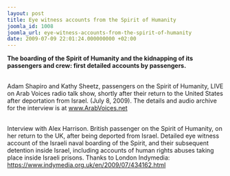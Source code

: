 ```yaml
---
layout: post
title: Eye witness accounts from the Spirit of Humanity
joomla_id: 1008
joomla_url: eye-witness-accounts-from-the-spirit-of-humanity
date: 2009-07-09 22:01:24.000000000 +02:00
---
```

<p><strong>The boarding of the Spirit of Humanity and the kidnapping of its passengers and crew: first detailed accounts by passengers. </strong></p>
<p><br />Adam Shapiro and Kathy Sheetz, passengers on the Spirit of Humanity, LIVE on Arab Voices radio talk show, shortly after their return to the United States after deportation from Israel. (July 8, 2009). The details and audio archive for the interview is at <a href="http://www.ArabVoices.net">www.ArabVoices.net</a></p>
<p> <br />Interview with Alex Harrison. British passenger on the Spirit of Humanity, on her return to the UK, after being deported from Israel. Detailed eye witness account of the Israeli naval boarding of the Spirit, and their subsequent detention inside Israel, including accounts of human rights abuses taking place inside Israeli prisons. Thanks to London Indymedia:<br /><a href="https://www.indymedia.org.uk/en/2009/07/434162.html">https://www.indymedia.org.uk/en/2009/07/434162.html</a>  </p>
